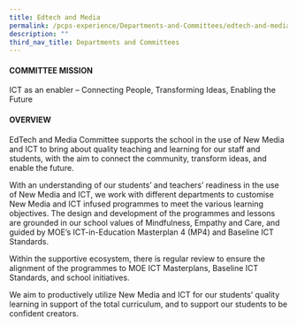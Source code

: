 ```yaml
---
title: Edtech and Media
permalink: /pcps-experience/Departments-and-Committees/edtech-and-media/
description: ""
third_nav_title: Departments and Committees
---
```

#### COMMITTEE MISSION
ICT as an enabler – Connecting People, Transforming Ideas, Enabling the Future

#### OVERVIEW
EdTech and Media Committee supports the school in the use of New Media and ICT to bring about quality teaching and learning for our staff and students, with the aim to connect the community, transform ideas, and enable the future.

With an understanding of our students’ and teachers’ readiness in the use of New Media and ICT, we work with different departments to customise New Media and ICT infused programmes to meet the various learning objectives. The design and development of the programmes and lessons are grounded in our school values of Mindfulness, Empathy and Care, and guided by MOE’s ICT-in-Education Masterplan 4 (MP4) and Baseline ICT Standards. 


Within the supportive ecosystem, there is regular review to ensure the alignment of the programmes to MOE ICT Masterplans, Baseline ICT Standards, and school initiatives.

We aim to productively utilize New Media and ICT for our students’ quality learning in support of the total curriculum, and to support our students to be confident creators.